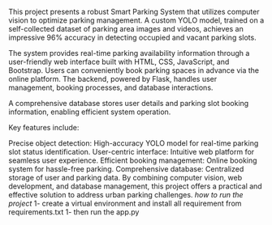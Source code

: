 This project presents a robust Smart Parking System that utilizes computer vision to optimize parking management. A custom YOLO model, trained on a self-collected dataset of parking area images and videos, achieves an impressive 96% accuracy in detecting occupied and vacant parking slots.

The system provides real-time parking availability information through a user-friendly web interface built with HTML, CSS, JavaScript, and Bootstrap. Users can conveniently book parking spaces in advance via the online platform. The backend, powered by Flask, handles user management, booking processes, and database interactions.

A comprehensive database stores user details and parking slot booking information, enabling efficient system operation.

Key features include:

Precise object detection: High-accuracy YOLO model for real-time parking slot status identification.
User-centric interface: Intuitive web platform for seamless user experience.
Efficient booking management: Online booking system for hassle-free parking.
Comprehensive database: Centralized storage of user and parking data.
By combining computer vision, web development, and database management, this project offers a practical and effective solution to address urban parking challenges.
*how to run the project*
1- create a virtual environment and install all requirement from requirements.txt
1- then run the app.py
